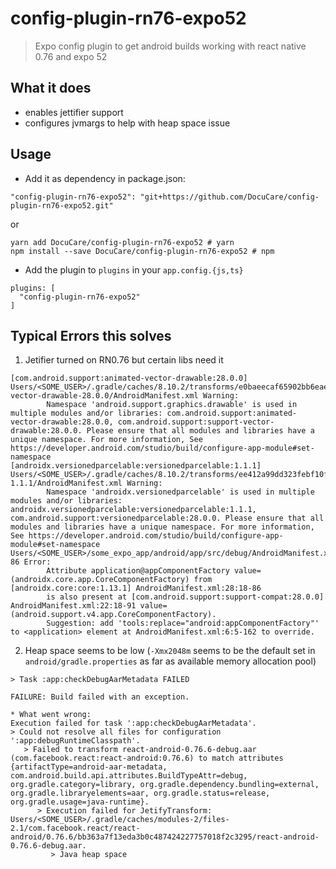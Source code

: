 # config-plugin-rn76-expo52
> Expo config plugin to get android builds working with react native 0.76 and expo 52

## What it does

- enables jettifier support
- configures jvmargs to help with heap space issue

## Usage

- Add it as dependency in package.json:

```
"config-plugin-rn76-expo52": "git+https://github.com/DocuCare/config-plugin-rn76-expo52.git"
```
or

```shell
yarn add DocuCare/config-plugin-rn76-expo52 # yarn
npm install --save DocuCare/config-plugin-rn76-expo52 # npm
```

- Add the plugin to `plugins` in your `app.config.{js,ts}`

```
plugins: [
  "config-plugin-rn76-expo52"
]
```

## Typical Errors this solves

1. Jetifier turned on RN0.76 but certain libs need it
```
[com.android.support:animated-vector-drawable:28.0.0] Users/<SOME_USER>/.gradle/caches/8.10.2/transforms/e0baeecaf65902bb6eae3d6d570f8a9f/transformed/animated-vector-drawable-28.0.0/AndroidManifest.xml Warning:
        Namespace 'android.support.graphics.drawable' is used in multiple modules and/or libraries: com.android.support:animated-vector-drawable:28.0.0, com.android.support:support-vector-drawable:28.0.0. Please ensure that all modules and libraries have a unique namespace. For more information, See https://developer.android.com/studio/build/configure-app-module#set-namespace
[androidx.versionedparcelable:versionedparcelable:1.1.1] Users/<SOME_USER>/.gradle/caches/8.10.2/transforms/ee412a99dd323febf10f2f7426e9f674/transformed/versionedparcelable-1.1.1/AndroidManifest.xml Warning:
        Namespace 'androidx.versionedparcelable' is used in multiple modules and/or libraries: androidx.versionedparcelable:versionedparcelable:1.1.1, com.android.support:versionedparcelable:28.0.0. Please ensure that all modules and libraries have a unique namespace. For more information, See https://developer.android.com/studio/build/configure-app-module#set-namespace
Users/<SOME_USER>/some_expo_app/android/app/src/debug/AndroidManifest.xml:28:18-86 Error:
        Attribute application@appComponentFactory value=(androidx.core.app.CoreComponentFactory) from [androidx.core:core:1.13.1] AndroidManifest.xml:28:18-86
        is also present at [com.android.support:support-compat:28.0.0] AndroidManifest.xml:22:18-91 value=(android.support.v4.app.CoreComponentFactory).
        Suggestion: add 'tools:replace="android:appComponentFactory"' to <application> element at AndroidManifest.xml:6:5-162 to override.
```

2. Heap space seems to be low (`-Xmx2048m` seems to be the default set in `android/gradle.properties` as far as available memory allocation pool)

```
> Task :app:checkDebugAarMetadata FAILED

FAILURE: Build failed with an exception.

* What went wrong:
Execution failed for task ':app:checkDebugAarMetadata'.
> Could not resolve all files for configuration ':app:debugRuntimeClasspath'.
   > Failed to transform react-android-0.76.6-debug.aar (com.facebook.react:react-android:0.76.6) to match attributes {artifactType=android-aar-metadata, com.android.build.api.attributes.BuildTypeAttr=debug, org.gradle.category=library, org.gradle.dependency.bundling=external, org.gradle.libraryelements=aar, org.gradle.status=release, org.gradle.usage=java-runtime}.
      > Execution failed for JetifyTransform: Users/<SOME_USER>/.gradle/caches/modules-2/files-2.1/com.facebook.react/react-android/0.76.6/bb363a7f13eda3b0c487424227757018f2c3295/react-android-0.76.6-debug.aar.
         > Java heap space
```
